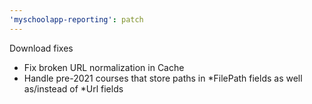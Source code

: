 ```yaml
---
'myschoolapp-reporting': patch
---
```


Download fixes

- Fix broken URL normalization in Cache
- Handle pre-2021 courses that store paths in *FilePath fields as well as/instead of *Url fields
